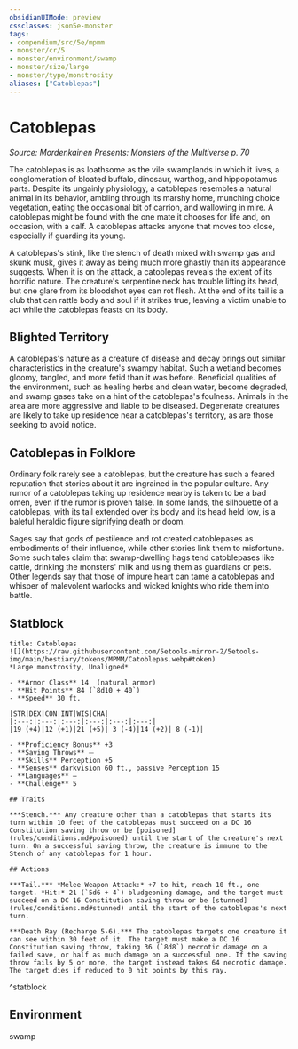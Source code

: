 ```yaml
---
obsidianUIMode: preview
cssclasses: json5e-monster
tags:
- compendium/src/5e/mpmm
- monster/cr/5
- monster/environment/swamp
- monster/size/large
- monster/type/monstrosity
aliases: ["Catoblepas"]
---
```

# Catoblepas
*Source: Mordenkainen Presents: Monsters of the Multiverse p. 70*  

The catoblepas is as loathsome as the vile swamplands in which it lives, a conglomeration of bloated buffalo, dinosaur, warthog, and hippopotamus parts. Despite its ungainly physiology, a catoblepas resembles a natural animal in its behavior, ambling through its marshy home, munching choice vegetation, eating the occasional bit of carrion, and wallowing in mire. A catoblepas might be found with the one mate it chooses for life and, on occasion, with a calf. A catoblepas attacks anyone that moves too close, especially if guarding its young.

A catoblepas's stink, like the stench of death mixed with swamp gas and skunk musk, gives it away as being much more ghastly than its appearance suggests. When it is on the attack, a catoblepas reveals the extent of its horrific nature. The creature's serpentine neck has trouble lifting its head, but one glare from its bloodshot eyes can rot flesh. At the end of its tail is a club that can rattle body and soul if it strikes true, leaving a victim unable to act while the catoblepas feasts on its body.

## Blighted Territory

A catoblepas's nature as a creature of disease and decay brings out similar characteristics in the creature's swampy habitat. Such a wetland becomes gloomy, tangled, and more fetid than it was before. Beneficial qualities of the environment, such as healing herbs and clean water, become degraded, and swamp gases take on a hint of the catoblepas's foulness. Animals in the area are more aggressive and liable to be diseased. Degenerate creatures are likely to take up residence near a catoblepas's territory, as are those seeking to avoid notice.

## Catoblepas in Folklore

Ordinary folk rarely see a catoblepas, but the creature has such a feared reputation that stories about it are ingrained in the popular culture. Any rumor of a catoblepas taking up residence nearby is taken to be a bad omen, even if the rumor is proven false. In some lands, the silhouette of a catoblepas, with its tail extended over its body and its head held low, is a baleful heraldic figure signifying death or doom.

Sages say that gods of pestilence and rot created catoblepases as embodiments of their influence, while other stories link them to misfortune. Some such tales claim that swamp-dwelling hags tend catoblepases like cattle, drinking the monsters' milk and using them as guardians or pets. Other legends say that those of impure heart can tame a catoblepas and whisper of malevolent warlocks and wicked knights who ride them into battle.

## Statblock

```ad-statblock
title: Catoblepas
![](https://raw.githubusercontent.com/5etools-mirror-2/5etools-img/main/bestiary/tokens/MPMM/Catoblepas.webp#token)
*Large monstrosity, Unaligned*

- **Armor Class** 14  (natural armor)
- **Hit Points** 84 (`8d10 + 40`)
- **Speed** 30 ft.

|STR|DEX|CON|INT|WIS|CHA|
|:---:|:---:|:---:|:---:|:---:|:---:|
|19 (+4)|12 (+1)|21 (+5)| 3 (-4)|14 (+2)| 8 (-1)|

- **Proficiency Bonus** +3
- **Saving Throws** ⏤
- **Skills** Perception +5
- **Senses** darkvision 60 ft., passive Perception 15
- **Languages** —
- **Challenge** 5

## Traits

***Stench.*** Any creature other than a catoblepas that starts its turn within 10 feet of the catoblepas must succeed on a DC 16 Constitution saving throw or be [poisoned](rules/conditions.md#poisoned) until the start of the creature's next turn. On a successful saving throw, the creature is immune to the Stench of any catoblepas for 1 hour.

## Actions

***Tail.*** *Melee Weapon Attack:* +7 to hit, reach 10 ft., one target. *Hit:* 21 (`5d6 + 4`) bludgeoning damage, and the target must succeed on a DC 16 Constitution saving throw or be [stunned](rules/conditions.md#stunned) until the start of the catoblepas's next turn.

***Death Ray (Recharge 5-6).*** The catoblepas targets one creature it can see within 30 feet of it. The target must make a DC 16 Constitution saving throw, taking 36 (`8d8`) necrotic damage on a failed save, or half as much damage on a successful one. If the saving throw fails by 5 or more, the target instead takes 64 necrotic damage. The target dies if reduced to 0 hit points by this ray.
```
^statblock

## Environment

swamp